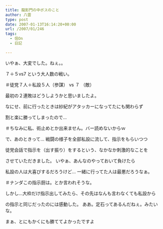 ```yaml
---
title: 龍影門の中ボスのこと
author: 八雲
type: post
date: 2007-01-13T16:14:20+00:00
url: /2007/01/246
tags:
  - 信On
  - 日記

---
```

いやぁ、大変でした。ねぇ。。
  
７＋５vs7 という大人数の戦い。

＃徒党７人＋私設５人（参謀） vs ７ （敵）

最初の２連敗はどうしようかと思いましたよ。
  
なにせ、前に行ったときは紗紀がアタッカーになってたにも関わらず
  
割と楽に勝ってしまったので…
  
＃ちなみに私、術止めとか出来ません。バー読めないからｗ

で、あのときって… 戦闘の様子を全部私設に流して、指示をもらいつつ
  
徒党会話で指示を（出す振り）をするという、なかなか刺激的なことを
  
させていただきました。 いやぁ、あんなのやっておいて負けたら
  
私設の人は大喜びするだろうけど… 一緒に行ってた人は最悪だろうなぁ。
  
＃ナンダこの指示厨は。とか言われそうな。

しかし…大枠だけ指示出してみたら、その先はなんも言わなくても私設から
  
の指示と同じだったのには感動した。 ああ。定石ってあるんだねぇ。みたいな。
  
まぁ、とにもかくにも勝ててよかったですよ

